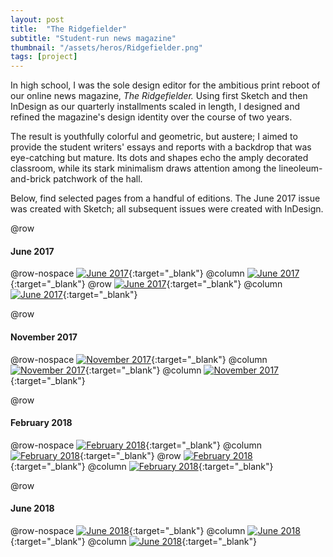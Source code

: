 ```yaml
---
layout: post
title:  "The Ridgefielder"
subtitle: "Student-run news magazine"
thumbnail: "/assets/heros/Ridgefielder.png"
tags: [project]
---
```

In high school, I was the sole design editor for the ambitious print reboot of our online news magazine, _The Ridgefielder._ Using first Sketch and then InDesign as our quarterly installments scaled in length, I designed and refined the magazine's design identity over the course of two years.

The result is youthfully colorful and geometric, but austere; I aimed to provide the student writers' essays and reports with a backdrop that was eye-catching but mature. Its dots and shapes echo the amply decorated classroom, while its stark minimalism draws attention among the lineoleum-and-brick patchwork of the hall.

Below, find selected pages from a handful of editions. The June 2017 issue was created with Sketch; all subsequent issues were created with InDesign.

@row
#### June 2017

@row-nospace
[![June 2017](/assets/ridgefielder/June2017_3.png)](/assets/ridgefielder/June2017_3.png){:target="_blank"}
@column
[![June 2017](/assets/ridgefielder/June2017_1.png)](/assets/ridgefielder/June2017_1.png){:target="_blank"}
@row
[![June 2017](/assets/ridgefielder/June2017_2.png)](/assets/ridgefielder/June2017_2.png){:target="_blank"}
@column
[![June 2017](/assets/ridgefielder/June2017_0.png)](/assets/ridgefielder/June2017_0.png){:target="_blank"}

@row
#### November 2017

@row-nospace
[![November 2017](/assets/ridgefielder/Nov2017_0.png)](/assets/ridgefielder/Nov2017_0.png){:target="_blank"}
@column
[![November 2017](/assets/ridgefielder/Nov2017_1.png)](/assets/ridgefielder/Nov2017_1.png){:target="_blank"}
@column
[![November 2017](/assets/ridgefielder/Nov2017_2.png)](/assets/ridgefielder/Nov2017_2.png){:target="_blank"}

@row
#### February 2018

@row-nospace
[![February 2018](/assets/ridgefielder/Feb2018_3.png)](/assets/ridgefielder/Feb2018_3.png){:target="_blank"}
@column
[![February 2018](/assets/ridgefielder/Feb2018_1.png)](/assets/ridgefielder/Feb2018_1.png){:target="_blank"}
@row
[![February 2018](/assets/ridgefielder/Feb2018_2.png)](/assets/ridgefielder/Feb2018_2.png){:target="_blank"}
@column
[![February 2018](/assets/ridgefielder/Feb2018_0.png)](/assets/ridgefielder/Feb2018_0.png){:target="_blank"}

@row
#### June 2018

@row-nospace
[![June 2018](/assets/ridgefielder/June2018_0.png)](/assets/ridgefielder/June2018_0.png){:target="_blank"}
@column
[![June 2018](/assets/ridgefielder/June2018_1.png)](/assets/ridgefielder/June2018_1.png){:target="_blank"}
@column
[![June 2018](/assets/ridgefielder/June2018_2.png)](/assets/ridgefielder/June2018_2.png){:target="_blank"}